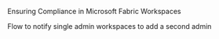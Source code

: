 Ensuring Compliance in Microsoft Fabric Workspaces


Flow to notify single admin workspaces to add a second admin
